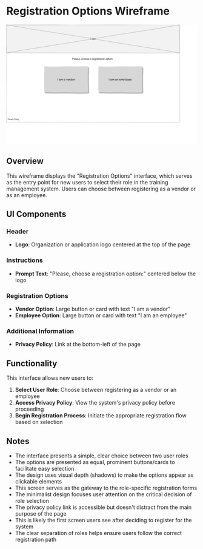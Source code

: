 # Registration Options Wireframe

![Registration Options](./registration-options.png)

## Overview

This wireframe displays the "Registration Options" interface, which serves as the entry point for new users to select their role in the training management system. Users can choose between registering as a vendor or as an employee.

## UI Components

### Header
- **Logo**: Organization or application logo centered at the top of the page

### Instructions
- **Prompt Text**: "Please, choose a registration option:" centered below the logo

### Registration Options
- **Vendor Option**: Large button or card with text "I am a vendor"
- **Employee Option**: Large button or card with text "I am an employee"

### Additional Information
- **Privacy Policy**: Link at the bottom-left of the page

## Functionality

This interface allows new users to:

1. **Select User Role**: Choose between registering as a vendor or an employee
2. **Access Privacy Policy**: View the system's privacy policy before proceeding
3. **Begin Registration Process**: Initiate the appropriate registration flow based on selection

## Notes

- The interface presents a simple, clear choice between two user roles
- The options are presented as equal, prominent buttons/cards to facilitate easy selection
- The design uses visual depth (shadows) to make the options appear as clickable elements
- This screen serves as the gateway to the role-specific registration forms
- The minimalist design focuses user attention on the critical decision of role selection
- The privacy policy link is accessible but doesn't distract from the main purpose of the page
- This is likely the first screen users see after deciding to register for the system
- The clear separation of roles helps ensure users follow the correct registration path
